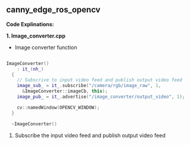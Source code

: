 ## canny_edge_ros_opencv


**Code Explinations:**

**1. Image_converter.cpp**

+ Image converter function
~~~cpp

ImageConverter()
    : it_(nh_)
  {
    // Subscrive to input video feed and publish output video feed
    image_sub_ = it_.subscribe("/camera/rgb/image_raw", 1,
      &ImageConverter::imageCb, this);
    image_pub_ = it_.advertise("/image_converter/output_video", 1);

    cv::namedWindow(OPENCV_WINDOW);
  }

  ~ImageConverter()
  ~~~
 
  1. Subscribe the input video feed and publish  output video feed
  
  

